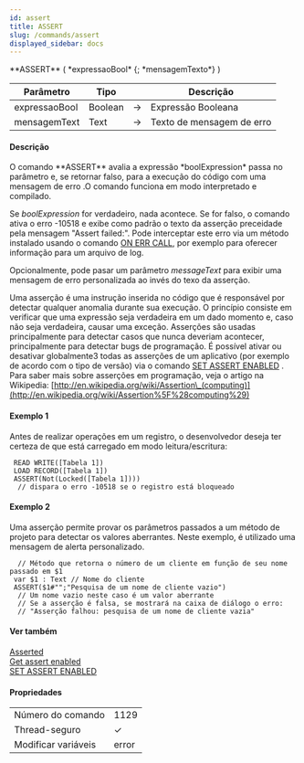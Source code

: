 ```yaml
---
id: assert
title: ASSERT
slug: /commands/assert
displayed_sidebar: docs
---
```


<!--REF #_command_.ASSERT.Syntax-->**ASSERT** ( *expressaoBool* {; *mensagemTexto*} )<!-- END REF-->
<!--REF #_command_.ASSERT.Params-->
| Parâmetro | Tipo |  | Descrição |
| --- | --- | --- | --- |
| expressaoBool | Boolean | &#8594;  | Expressão Booleana |
| mensagemText | Text | &#8594;  | Texto de mensagem de erro |

<!-- END REF-->

#### Descrição 

<!--REF #_command_.ASSERT.Summary-->O comando **ASSERT** avalia a expressão *boolExpression* passa no parâmetro e, se retornar falso, para a execução do código com uma mensagem de erro .<!-- END REF-->O comando funciona em modo interpretado e compilado.

Se *boolExpression* for verdadeiro, nada acontece. Se for falso, o comando ativa o erro -10518 e exibe como padrão o texto da asserção preceidade pela mensagem "Assert failed:". Pode interceptar este erro via um método instalado usando o comando [ON ERR CALL](on-err-call.md), por exemplo para oferecer informação para um arquivo de log. 

Opcionalmente, pode pasar um parâmetro *messageText* para exibir uma mensagem de erro personalizada ao invés do texo da asserção. 

Uma asserção é uma instrução inserida no código que é responsável por detectar qualquer anomalia durante sua execução. O princípio consiste em verificar que uma expressão seja verdadeira em um dado momento e, caso não seja verdadeira, causar uma exceção. Asserções são usadas principalmente para detectar casos que nunca deveriam acontecer, principalmente para detectar bugs de programação. É possível ativar ou desativar globalmente3 todas as asserções de um aplicativo (por exemplo de acordo com o tipo de versão) via o comando [SET ASSERT ENABLED](set-assert-enabled.md) . Para saber mais sobre asserções em programação, veja o artigo na Wikipedia: [http://en.wikipedia.org/wiki/Assertion\_(computing)](http://en.wikipedia.org/wiki/Assertion%5F%28computing%29)

#### Exemplo 1 

Antes de realizar operações em um registro, o desenvolvedor deseja ter certeza de que está carregado em modo leitura/escritura:

```4d
 READ WRITE([Tabela 1])
 LOAD RECORD([Tabela 1])
 ASSERT(Not(Locked([Tabela 1])))
  // dispara o erro -10518 se o registro está bloqueado
```

#### Exemplo 2 

Uma asserção permite provar os parâmetros passados a um método de projeto para detectar os valores aberrantes. Neste exemplo, é utilizado uma mensagem de alerta personalizado.

```4d
  // Método que retorna o número de um cliente em função de seu nome passado em $1
 var $1 : Text // Nome do cliente
 ASSERT($1#"";"Pesquisa de um nome de cliente vazio")
  // Um nome vazio neste caso é um valor aberrante
  // Se a asserção é falsa, se mostrará na caixa de diálogo o erro:
  // "Asserção falhou: pesquisa de um nome de cliente vazia"
```

#### Ver também 

[Asserted](asserted.md)  
[Get assert enabled](get-assert-enabled.md)  
[SET ASSERT ENABLED](set-assert-enabled.md)  

#### Propriedades

|  |  |
| --- | --- |
| Número do comando | 1129 |
| Thread-seguro | &check; |
| Modificar variáveis | error |


